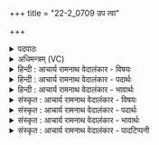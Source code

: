 +++
title = "22-2_0709 उप त्वा"

+++
<details><summary>पदपाठः</summary>

उ꣡प꣢꣯। त्वा꣣। क꣡र्म꣢꣯न्। ऊ꣣त꣡ये꣢। सः। नः꣣। यु꣡वा꣢꣯। उ꣣ग्रः꣢। च꣣क्राम। यः꣢। धृ꣣ष꣢त्। त्वाम्। इत्। हि। अ꣣विता꣡र꣢म्। व꣣वृम꣡हे꣢। स꣡खा꣢꣯यः। स। खा꣣यः। इन्द्र। सानसि꣣म्। ७०९।
</details>

<details><summary>अधिमन्त्रम् (VC)</summary>

- इन्द्रः
- सौभरि: काण्व:
- काकुभः प्रगाथः (विषमा ककुप्, समा सतोबृहती)
- पञ्चमः
</details>

<details><summary>हिन्दी : आचार्य रामनाथ वेदालंकार - विषयः</summary>

अगले मन्त्र में परमात्मा का वरण करते हैं।
</details>

<details><summary>हिन्दी : आचार्य रामनाथ वेदालंकार - पदार्थः</summary>

पदार्थान्वयभाषाः -  हे(इन्द्र)परमसहायक परमात्मन्! (कर्मन्)कर्मों में(ऊतये)रक्षा के लिये हम(त्वा)आपको(उप)प्राप्त होते हैं। भाइयो!देखो(सः)वह(नः)हमारा(युवा)सदा युवा रहनेवाला(उग्रः)वीर प्रभु,उस पर(चक्राम)आक्रमण कर देता है, (यः)जो आन्तरिक या बाह्य शत्रु(धृषत्)हमें दबाता है। हे परमेश! (सखायः)आपके सखा हम(अवितारम्)रक्षक, (सानसिम्)संभजनीय(त्वाम् इत् हि)आपको ही(ववृमहे)वरण करते हैं ॥२॥
</details>

<details><summary>हिन्दी : आचार्य रामनाथ वेदालंकार - भावार्थः</summary>

भावार्थभाषाः -  महाशक्तिशाली जीव को भी संसार-समराङ्गण में विजय पाने के लिये परमात्मा की सहायता अपेक्षित होती है ॥२॥
</details>

<details><summary>संस्कृत : आचार्य रामनाथ वेदालंकार - विषयः</summary>

अथ परमात्मानं वृणुते।
</details>

<details><summary>संस्कृत : आचार्य रामनाथ वेदालंकार - पदार्थः</summary>

पदार्थान्वयभाषाः -  हे(इन्द्र)परमसहायक परमात्मन्! (कर्मन्२)कर्मणि।[अत्र ‘सुपां सुलुक्’ इति विभक्तेर्लुक्।] (ऊतये)रक्षार्थम्(त्वा)त्वाम्(उप)उपगच्छामः। द्वितीयः पादः परोक्षकृतः। पश्यत, (सः)असौ(नः)अस्माकम्(युवा)नित्यतरुणः(उग्रः)वीरः परमेश्वरः तम्(चक्राम)आक्रामति।[क्रमु पादविक्षेपे। लडर्थे लिट्] (यः)आन्तरो बाह्यो वा शत्रुः(धृषत्)अस्मान् प्रसहते।[धृष प्रसहने,लेट्।]हे परमेश! (सखायः)तव सुहृदो वयम्(अवितारम्)रक्षकम्, (सानसिम्)संभजनीयम्(त्वाम् इत् हि)त्वामेव(ववृमहे)वृण्महे ॥२॥
</details>

<details><summary>संस्कृत : आचार्य रामनाथ वेदालंकार - भावार्थः</summary>

भावार्थभाषाः -  महाशक्तिरपि जीवः संसारसमराङ्गणे विजेतुं परमात्मनः साहाय्यमपेक्षते ॥२॥
</details>

<details><summary>संस्कृत : आचार्य रामनाथ वेदालंकार - पादटिप्पनी</summary>

टिप्पणी:   १. ऋ० ८।२१।२, अथ० २०।१४।२ (ऋषिः सौभरिः), २०।६२।२। २. कर्मन्, कर्मणा यः सम्भजते तस्य सम्बोधनं, हे कर्मन् इति—वि०। तत्तु चिन्त्यं स्वरविरोधात्
</details>